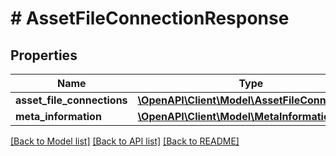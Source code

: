 # # AssetFileConnectionResponse

## Properties

Name | Type | Description | Notes
------------ | ------------- | ------------- | -------------
**asset_file_connections** | [**\OpenAPI\Client\Model\AssetFileConnection[]**](AssetFileConnection.md) |  | [optional]
**meta_information** | [**\OpenAPI\Client\Model\MetaInformation**](MetaInformation.md) |  | [optional]

[[Back to Model list]](../../README.md#models) [[Back to API list]](../../README.md#endpoints) [[Back to README]](../../README.md)

